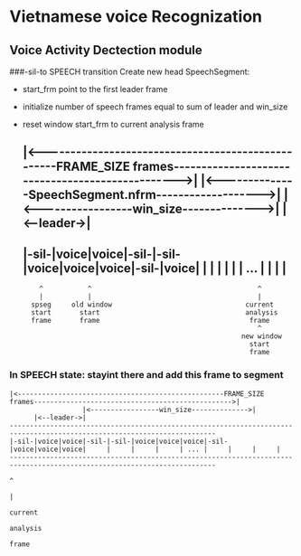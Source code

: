 # Vietnamese voice Recognization

## Voice Activity Dectection module

###-sil-to SPEECH transition
Create new head SpeechSegment:
* start_frm point to the first leader frame
* initialize number of speech frames equal to sum of leader and win_size
* reset window start_frm to current analysis frame

	|<---------------------------------------------------FRAME_SIZE frames------------------------------------------------->|
		  |<--------------SpeechSegment.nfrm------------------->|
					  |<-----------------win_size-------------->|
		  |<--leader->|
	-------------------------------------------------------------------------------------------------------------------------
	|-sil-|voice|voice|-sil-|-sil-|voice|voice|voice|-sil-|voice|     |     |     |     |     |     | ... |     |     |     |
	-------------------------------------------------------------------------------------------------------------------------
		  ^			  ^											^
		  |			  |										 	|
		spseg	  old window								 current
		start		start								 	 analysis
		frame		frame								 	  frame
																^
															new window
															  start
															  frame


### In SPEECH state: stayint there and add this frame to segment

	|<---------------------------------------------------FRAME_SIZE frames------------------------------------------------->|
					  |<-----------------win_size-------------->|
		  |<--leader->|
	-------------------------------------------------------------------------------------------------------------------------
	|-sil-|voice|voice|-sil-|-sil-|voice|voice|voice|-sil-|voice|voice|voice|     |     |     |     | ... |     |     |     |
	-------------------------------------------------------------------------------------------------------------------------
																			^
																		 	|
																		 current
																	 	 analysis
																	 	  frame
														 	  
														 	  
														 	  
														 	  
														 	  
